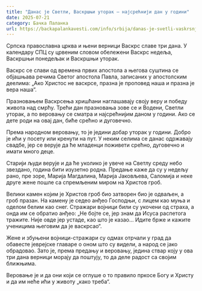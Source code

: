 ```yaml
---
title: "Данас је Светли, Васкршњи уторак – најсрећнији дан у години"
date: 2025-07-21
category: Бачка Паланка
url: https://backapalankavesti.com/info/srbija/danas-je-svetli-vaskrsnji-utorak-najsrecniji-dan-u2/
---
```


Српска православна црква и њени верници Васкрс славе три дана. У календару СПЦ су црвеним словом обележени Васкрс недеља, Васкршњи понедељак и Васкршњи уторак.

Васкрс се слави од времена првих апостола а његова суштина се објашњава речима Светог апостола Павла, записаних у апостолским деелима: „Ако Христос не васкрсе, празна је проповед наша и празна је вера наша“.

Празновањем Васкрсења хришћани наглашавају своју веру и победу живота над смрћу. Трећи дан празновања зове се и Водени, Светли уторак, а по веровању се сматра и најсрећнијим даном у години. Ако се дете роди на овај дан, биће срећно и дуговечно.

Према народном веровању, то је једини добар уторак у години. Добро је ићи у посету или кренути на пут. У неким селима се данас одржавају свадбе, јер се верује да ће младенци поживети срећно, дуговечно и имати много деце.

Старији људи верује и да ће уколико је увече на Светлу среду небо звездано, година бити изузетно родна. Предање каже да су у недељу рано, пре зоре, Марија Магдалина, Марија Јаковљева, Саломија и неке друге жене пошле са спремљеним миром на Христов гроб.

Велики камен којим је Христов гроб био затворен био је одваљен, а гроб празан. На камену је седео анђео Господњи, с лицем као муња и оделом белим као снег. Стражари војници били су укочени од страха, а онда им се обратио анђео: „Не бојте се, јер знам да Исуса распетога тражите. Није овде јер устаде, као што је казао… Идите брже и кажите ученицима његовим да је васкрсао“.

Жене и збуњени војници-стражари су одмах отрчали у град да обавесте јеврејске главаре о оном што су видели, а народ се јако обрадовао. Зато је, према предању и веровању, једина ствар коју у ова три дана верници морају да поштују, то да деле радост са својим ближњима.

Веровање је и да они који се оглуше о то правило пркосе Богу и Христу и да им неће ићи у животу „како треба“.
